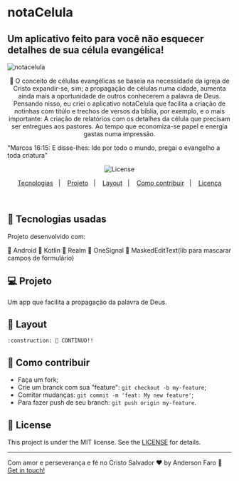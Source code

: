 # notaCelula

## Um aplicativo feito para você não esquecer detalhes de sua célula evangélica!

![notacelula](https://user-images.githubusercontent.com/3237047/78364252-875eca00-7593-11ea-82d7-83fa37a8b455.png)

<p align="center"> 
	 🚀 O conceito de células evangélicas se baseia na necessidade da igreja de Cristo expandir-se, sim; a propagação de células numa cidade, aumenta ainda mais a oportunidade de outros conhecerem a palavra de Deus. Pensando nisso, eu criei o aplicativo notaCelula que facilita a criação de notinhas com titúlo e trechos de versos da bíblia, por exemplo, e o mais importante: A criação de relatórios com os detalhes da célula que precisam ser entregues aos pastores. Ao tempo que economiza-se papel e energia gastas numa impressão.
</p>

<p align="center"> 

 "Marcos 16:15: E disse-lhes: Ide por todo o mundo, pregai o evangelho a toda criatura"

</p>

<p align="center">
  
  
  <img alt="License" src="https://img.shields.io/badge/license-MIT-brightgreen">
</p>

<p align="center">
  <a href="#rocket-Technologies">Tecnologias</a>&nbsp;&nbsp;&nbsp;|&nbsp;&nbsp;&nbsp;
  <a href="#-project">Projeto</a>&nbsp;&nbsp;&nbsp;|&nbsp;&nbsp;&nbsp;
  <a href="#-layout">Layout</a>&nbsp;&nbsp;&nbsp;|&nbsp;&nbsp;&nbsp;
  <a href="#-how-to-contribute">Como contribuir</a>&nbsp;&nbsp;&nbsp;|&nbsp;&nbsp;&nbsp;
  <a href="#memo-license">Licença</a>
</p>

<br>

## :rocket: Tecnologias usadas

Projeto desenvolvido com:

📌 Android
📌 Kotlin
📌 Realm
📌 OneSignal
📌 MaskedEditText(lib para mascarar campos de formulário)

## 💻 Projeto

Um app que facilita a propagação da palavra de Deus.

## 🔖 Layout

	:construction: 🚀 CONTÍNUO!!

## 🤔 Como contribuir

- Faça um fork;
- Crie um branck com sua "feature": `git checkout -b my-feature`;
- Comitar mudanças: `git commit -m 'feat: My new feature'`;
- Para fazer push de seu branch: `git push origin my-feature`.

## :memo: License

This project is under the MIT license. See the [LICENSE](LICENSE.md) for details.

---

Com amor e perseverança e fé no Cristo Salvador ♥ by Anderson Faro :wave: [Get in touch!](https://www.linkedin.com/in/faroanderson/)
